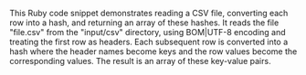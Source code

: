 This Ruby code snippet demonstrates reading a CSV file, converting each row into a hash, and returning an array of these hashes. It reads the file "file.csv" from the "input/csv" directory, using BOM|UTF-8 encoding and treating the first row as headers.  Each subsequent row is converted into a hash where the header names become keys and the row values become the corresponding values. The result is an array of these key-value pairs.